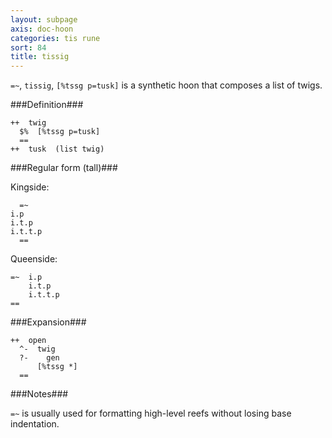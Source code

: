 ```yaml
---
layout: subpage
axis: doc-hoon
categories: tis rune
sort: 84
title: tissig
---
```




`=~`, `tissig`, `[%tssg p=tusk]` is a synthetic hoon that
composes a list of twigs.

###Definition###

    ++  twig  
      $%  [%tssg p=tusk]
      ==
    ++  tusk  (list twig)

###Regular form (tall)###

Kingside:

      =~  
    i.p
    i.t.p
    i.t.t.p
      ==
 
Queenside:

    =~  i.p
        i.t.p
        i.t.t.p
    ==

###Expansion###
    
    ++  open
      ^-  twig
      ?-    gen
          [%tssg *]
      ==

###Notes###

`=~` is usually used for formatting high-level reefs without
losing base indentation.
